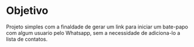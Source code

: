 # Objetivo
Projeto simples com a finaldade de gerar um link para iniciar um bate-papo com algum usuario pelo Whatsapp, sem a necessidade de adiciona-lo a lista de contatos.
